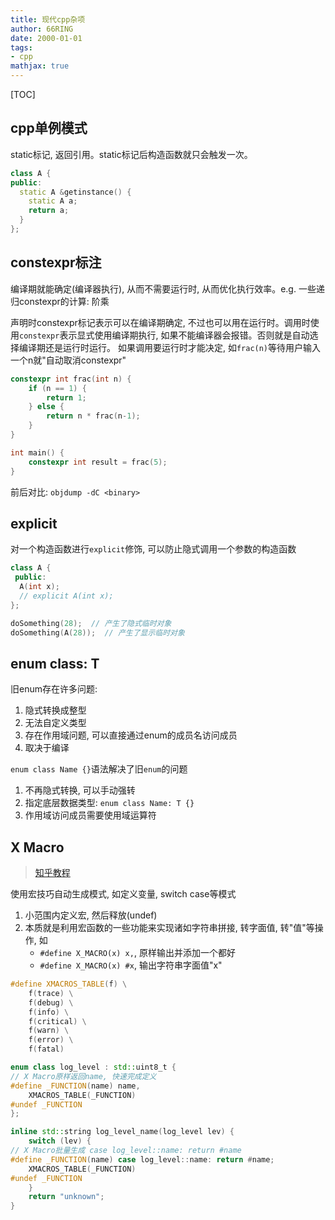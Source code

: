 ```yaml
---
title: 现代cpp杂项
author: 66RING
date: 2000-01-01
tags: 
- cpp
mathjax: true
---
```


[TOC]

## cpp单例模式

static标记, 返回引用。static标记后构造函数就只会触发一次。

```cpp
class A {
public:
  static A &getinstance() {
    static A a;
    return a;
  }
};
```


## constexpr标注

编译期就能确定(编译器执行), 从而不需要运行时, 从而优化执行效率。e.g. 一些递归constexpr的计算: 阶乘

声明时constexpr标记表示可以在编译期确定, 不过也可以用在运行时。调用时使用`constexpr`表示显式使用编译期执行, 如果不能编译器会报错。否则就是自动选择编译期还是运行时运行。 如果调用要运行时才能决定, 如`frac(n)`等待用户输入一个n就"自动取消constexpr"

```cpp
constexpr int frac(int n) {
    if (n == 1) {
        return 1;
    } else {
        return n * frac(n-1);
    }
}

int main() {
    constexpr int result = frac(5);
}
```

前后对比: `objdump -dC <binary>`


## explicit

对一个构造函数进行`explicit`修饰, 可以防止隐式调用一个参数的构造函数

```cpp
class A {
 public:
  A(int x);
  // explicit A(int x);
};

doSomething(28);  // 产生了隐式临时对象
doSomething(A(28));  // 产生了显示临时对象
```

## enum class: T

旧enum存在许多问题:

1. 隐式转换成整型
2. 无法自定义类型
3. 存在作用域问题, 可以直接通过enum的成员名访问成员
4. 取决于编译

`enum class Name {}`语法解决了旧`enum`的问题

1. 不再隐式转换, 可以手动强转
2. 指定底层数据类型: `enum class Name: T {}`
3. 作用域访问成员需要使用域运算符

## X Macro

> [知乎教程](https://zhuanlan.zhihu.com/p/521073931)

使用宏技巧自动生成模式, 如定义变量, switch case等模式

1. 小范围内定义宏, 然后释放(undef)
2. 本质就是利用宏函数的一些功能来实现诸如字符串拼接, 转字面值, 转"值"等操作, 如
    - `#define X_MACRO(x) x,`, 原样输出并添加一个都好
    - `#define X_MACRO(x) #x`, 输出字符串字面值"x"

```cpp
#define XMACROS_TABLE(f) \
	f(trace) \
    f(debug) \
    f(info) \
    f(critical) \
    f(warn) \
    f(error) \
    f(fatal)

enum class log_level : std::uint8_t {
// X Macro原样返回name, 快速完成定义
#define _FUNCTION(name) name,
    XMACROS_TABLE(_FUNCTION)
#undef _FUNCTION
};

inline std::string log_level_name(log_level lev) {
    switch (lev) {
// X Macro批量生成 case log_level::name: return #name
#define _FUNCTION(name) case log_level::name: return #name;
    XMACROS_TABLE(_FUNCTION)
#undef _FUNCTION
    }
    return "unknown";
}
```
